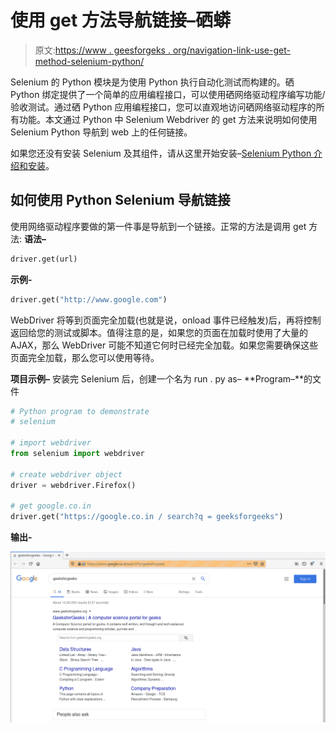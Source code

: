 # 使用 get 方法导航链接–硒蟒

> 原文:[https://www . geesforgeks . org/navigation-link-use-get-method-selenium-python/](https://www.geeksforgeeks.org/navigating-links-using-get-method-selenium-python/)

Selenium 的 Python 模块是为使用 Python 执行自动化测试而构建的。硒 Python 绑定提供了一个简单的应用编程接口，可以使用硒网络驱动程序编写功能/验收测试。通过硒 Python 应用编程接口，您可以直观地访问硒网络驱动程序的所有功能。本文通过 Python 中 Selenium Webdriver 的 get 方法来说明如何使用 Selenium Python 导航到 web 上的任何链接。

如果您还没有安装 Selenium 及其组件，请从这里开始安装–[Selenium Python 介绍和安装](https://geeksforgeeks.org/selenium-python-introduction-and-installation/)。

## 如何使用 Python Selenium 导航链接

使用网络驱动程序要做的第一件事是导航到一个链接。正常的方法是调用 get 方法:
**语法–**

```py
driver.get(url)

```

**示例-**

```py
driver.get("http://www.google.com")
```

WebDriver 将等到页面完全加载(也就是说，onload 事件已经触发)后，再将控制返回给您的测试或脚本。值得注意的是，如果您的页面在加载时使用了大量的 AJAX，那么 WebDriver 可能不知道它何时已经完全加载。如果您需要确保这些页面完全加载，那么您可以使用等待。

**项目示例–**
安装完 Selenium 后，创建一个名为 run . py as–
**Program–**的文件

```py
# Python program to demonstrate
# selenium

# import webdriver
from selenium import webdriver

# create webdriver object
driver = webdriver.Firefox()

# get google.co.in
driver.get("https://google.co.in / search?q = geeksforgeeks")
```

**输出-**

![Navigating links using get method ](img/68f75ce944d9358c6c6fa071c2fd2345.png)
